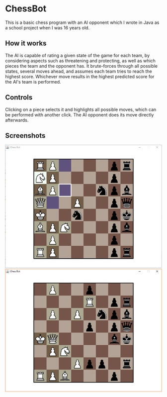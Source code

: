# ChessBot

This is a basic chess program with an AI opponent which I wrote in Java as a school project when I was 16 years old.

## How it works

The AI is capable of rating a given state of the game for each team, by considering aspects such as threatening and protecting,
as well as which pieces the team and the opponent has.
It brute-forces through all possible states, several moves ahead, and assumes each team tries to reach the highest score.
Whichever move results in the highest predicted score for the AI's team is performed.

## Controls

Clicking on a piece selects it and highlights all possible moves, which can be performed with another click.
The AI opponent does its move directly afterwards.

## Screenshots

![Screenshot unable to load](/screenshots/screenshot0.png?raw=true)
![Screenshot unable to load](/screenshots/screenshot1.png?raw=true)
